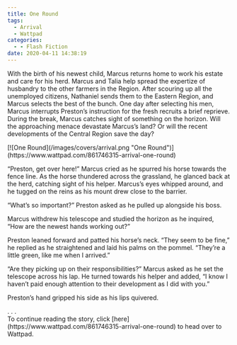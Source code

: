 ```yaml
---
title: One Round
tags:
  - Arrival
  - Wattpad
categories:
  - - Flash Fiction
date: 2020-04-11 14:38:19
---
```


With the birth of his newest child, Marcus returns home to work his estate and care for his herd. Marcus and Talia help spread the expertize of husbandry to the other farmers in the Region. After scouring up all the unemployed citizens, Nathaniel sends them to the Eastern Region, and Marcus selects the best of the bunch. One day after selecting his men, Marcus interrupts Preston’s instruction for the fresh recruits a brief reprieve. During the break, Marcus catches sight of something on the horizon.<!-- more --> Will the approaching menace devastate Marcus’s land? Or will the recent developments of the Central Region save the day?

<div class="center">[![One Round](/images/covers/arrival.png "One Round")](https://www.wattpad.com/861746315-arrival-one-round)</div>

“Preston, get over here!” Marcus cried as he spurred his horse towards the fence line. As the horse thundered across the grassland, he glanced back at the herd, catching sight of his helper. Marcus’s eyes whipped around, and he tugged on the reins as his mount drew close to the barrier.

“What’s so important?” Preston asked as he pulled up alongside his boss.

Marcus withdrew his telescope and studied the horizon as he inquired, “How are the newest hands working out?”

Preston leaned forward and patted his horse’s neck. “They seem to be fine,” he replied as he straightened and laid his palms on the pommel. “They’re a little green, like me when I arrived.”

“Are they picking up on their responsibilities?” Marcus asked as he set the telescope across his lap. He turned towards his helper and added, “I know I haven’t paid enough attention to their development as I did with you.”

Preston’s hand gripped his side as his lips quivered.

<div class="center story-ellipses">
.
.
.
</div><div class="center">To continue reading the story, click [here](https://www.wattpad.com/861746315-arrival-one-round) to head over to Wattpad.</div>